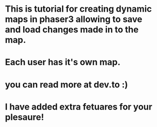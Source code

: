 # This is tutorial for creating dynamic maps in phaser3 allowing to save and load changes made in to the map.
# Each user has it's own map.
# you can read more at dev.to :)
# I have added extra fetuares for your plesaure!
